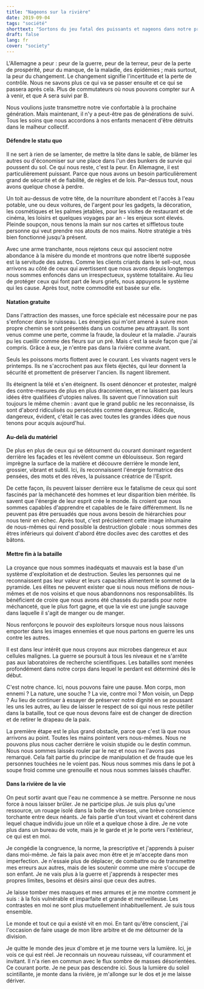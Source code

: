 ```yaml
---
title: "Nageons sur la rivière"
date: 2019-09-04
tags: "société"
shorttext: "Sortons du jeu fatal des puissants et nageons dans notre propre direction !"
draft: false
lang: fr
cover: "society"
---
```


L'Allemagne a peur : peur de la guerre, peur de la terreur, peur de la perte de prospérité, peur du manque, de la maladie, des épidémies ; mais surtout, la peur du changement. Le changement signifie l'incertitude et la perte de contrôle. Nous ne savons plus ce qui va se passer ensuite et ce qui se passera après cela. Plus de commutateurs où nous pouvons compter sur A à venir, et que A sera suivi par B.

Nous voulions juste transmettre notre vie confortable à la prochaine génération. Mais maintenant, il n'y a peut-être pas de générations de suivi. Tous les soins que nous accordons à nos enfants menacent d'être détruits dans le malheur collectif.

#### Défendre le statu quo

Il ne sert à rien de se lamenter, de mettre la tête dans le sable, de blâmer les autres ou d'économiser sur une place dans l'un des bunkers de survie qui poussent du sol. Ce qui nous reste, c'est la peur. En Allemagne, il est particulièrement puissant. Parce que nous avons un besoin particulièrement grand de sécurité et de fiabilité, de règles et de lois. Par-dessus tout, nous avons quelque chose à perdre.

Un toit au-dessus de votre tête, de la nourriture abondent et l'accès à l'eau potable, une ou deux voitures, de l'argent pour les gadgets, la décoration, les cosmétiques et les palmes jetables, pour les visites de restaurant et de cinéma, les loisirs et quelques voyages par an - les enjeux sont élevés. Pleinde soupçon, nous tenons la main sur nos cartes et siffletous toute personne qui veut prendre nos atouts de nos mains. Notre stratégie a très bien fonctionné jusqu'à présent.

Avec une arme tranchante, nous rejetons ceux qui associent notre abondance à la misère du monde et montrons que notre liberté supposée est la servitude des autres. Comme les clients criards dans le sell-out, nous arrivons au côté de ceux qui avertissent que nous avons depuis longtemps nous sommes enfoncés dans un irrespectueux, système totalitaire. Au lieu de protéger ceux qui font part de leurs griefs, nous appuyons le système qui les cause. Après tout, notre commodité est basée sur elle.

#### Natation gratuite

Dans l'attraction des masses, une force spéciale est nécessaire pour ne pas s'enfoncer dans le ruisseau. Les énergies qui m'ont amené à suivre mon propre chemin se sont présentés dans un costume peu attrayant. Ils sont venus comme une perte, comme la fraude, la douleur et la maladie. J'aurais pu les cueillir comme des fleurs sur un pré. Mais c'est la seule façon que j'ai compris. Grâce à eux, je n'entre pas dans la rivière comme avant.

Seuls les poissons morts flottent avec le courant. Les vivants nagent vers le printemps. Ils ne s'accrochent pas aux filets éjectés, qui leur donnent la sécurité et promettent de préserver l'ancien. Ils nagent librement.

Ils éteignent la télé et s'en éteignent. Ils osent dénoncer et protester, malgré des contre-mesures de plus en plus draconiennes, et ne laissent pas leurs idées être qualifiées d'utopies naïves. Ils savent que l'innovation suit toujours le même chemin : avant que le grand public ne les reconnaisse, ils sont d'abord ridiculisés ou persécutés comme dangereux. Ridicule, dangereux, évident, c'était le cas avec toutes les grandes idées que nous tenons pour acquis aujourd'hui.

#### Au-delà du matériel

De plus en plus de ceux qui se détournent du courant dominant regardent derrière les façades et les révèlent comme un éblouisseux. Son regard imprègne la surface de la matière et découvre derrière le monde lent, grossier, vibrant et subtil. Ici, ils reconnaissent l'énergie formatrice des pensées, des mots et des rêves, la puissance créatrice de l'Esprit.

De cette façon, ils peuvent laisser derrière eux le fatalisme de ceux qui sont fascinés par la méchanceté des hommes et leur disparition bien méritée. Ils savent que l'énergie de leur esprit crée le monde. Ils croient que nous sommes capables d'apprendre et capables de le faire différemment. Ils ne peuvent pas être persuadés que nous avons besoin de hiérarchies pour nous tenir en échec. Après tout, c'est précisément cette image inhumaine de nous-mêmes qui rend possible la destruction globale : nous sommes des êtres inférieurs qui doivent d'abord être dociles avec des carottes et des bâtons.

#### Mettre fin à la bataille

La croyance que nous sommes inadéquats et mauvais est la base d'un système d'exploitation et de destruction. Seules les personnes qui ne reconnaissent pas leur valeur et leurs capacités alimentent le sommet de la pyramide. Les élites ne peuvent exister que si nous nous méfions de nous-mêmes et de nos voisins et que nous abandonnons nos responsabilités. Ils bénéficient de croire que nous avons été chassés du paradis pour notre méchanceté, que le plus fort gagne, et que la vie est une jungle sauvage dans laquelle il s'agit de manger ou de manger.

Nous renforçons le pouvoir des exploiteurs lorsque nous nous laissons emporter dans les images ennemies et que nous partons en guerre les uns contre les autres.

Il est dans leur intérêt que nous croyons aux microbes dangereux et aux cellules malignes. La guerre se poursuit à tous les niveaux et ne s'arrête pas aux laboratoires de recherche scientifiques. Les batailles sont menées profondément dans notre corps dans lequel le perdant est déterminé dès le début.

C'est notre chance. Ici, nous pouvons faire une pause. Mon corps, mon ennemi ? La nature, une souche ? La vie, contre moi ? Mon voisin, un Depp ? Au lieu de continuer à essayer de préserver notre dignité en se poussant les uns les autres, au lieu de laisser le respect de soi qui nous reste pétiller dans la bataille, tout ce que nous devons faire est de changer de direction et de retirer le drapeau de la paix.

La première étape est le plus grand obstacle, parce que c'est là que nous arrivons au point. Toutes les mains pointent vers nous-mêmes. Nous ne pouvons plus nous cacher derrière le voisin stupide ou le destin commun. Nous nous sommes laissés rouler par le nez et nous ne l'avons pas remarqué. Cela fait partie du principe de manipulation et de fraude que les personnes touchées ne le voient pas. Nous nous sommes mis dans le pot à soupe froid comme une grenouille et nous nous sommes laissés chauffer.

#### Dans la rivière de la vie

On peut sortir avant que l'eau ne commence à se mettre. Personne ne nous force à nous laisser brûler. Je ne participe plus. Je suis plus qu'une ressource, un rouage isolé dans la boîte de vitesses, une brève conscience torchante entre deux néants. Je fais partie d'un tout vivant et cohérent dans lequel chaque individu joue un rôle et a quelque chose à dire. Je ne vote plus dans un bureau de vote, mais je le garde et je le porte vers l'extérieur, ce qui est en moi.

Je congédie la congruence, la norme, la prescriptive et j'apprends à puiser dans moi-même. Je fais la paix avec mon être et je m'accepte dans mon imperfection. Je n'essaie plus de déplacer, de combattre ou de transmettre mes erreurs aux autres, mais de les soutenir comme une mère s'occupe de son enfant. Je ne vais plus à la guerre et j'apprends à respecter mes propres limites, besoins et désirs ainsi que ceux des autres.

Je laisse tomber mes masques et mes armures et je me montre comment je suis : à la fois vulnérable et imparfaite et grande et merveilleuse. Les contrastes en moi ne sont plus mutuellement inhabituellement. Je suis tous ensemble.

Le monde et tout ce qui a existé vit en moi. En tant qu'être conscient, j'ai l'occasion de faire usage de mon libre arbitre et de me détourner de la division.

Je quitte le monde des jeux d'ombre et je me tourne vers la lumière. Ici, je vois ce qui est réel. Je reconnais un nouveau ruisseau, vif couramment et invitant. Il n'a rien en commun avec le flux sombre de masses désorientées. Ce courant porte. Je ne peux pas descendre ici. Sous la lumière du soleil scintillante, je monte dans la rivière, je m'allonge sur le dos et je me laisse dériver.
